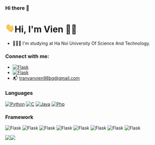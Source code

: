 ### Hi there 👋
# <img src="https://raw.githubusercontent.com/ABSphreak/ABSphreak/master/gifs/Hi.gif" width="30px">Hi, I'm Vien 👨‍💻
- 👨🏻‍💻 I'm studying at Ha Noi University Of Science And Technology.


<p align="left">
<h3 align="left">Connect with me:</h3>

* <a href="https://github.com/tranvien98" target="blank">![Flask](https://img.shields.io/badge/-Github-fff?&logo=Github&logoColor=007396)</a>
* <a href="https://www.facebook.com/tran.vien.2509" target="blank">![Flask](https://img.shields.io/badge/-facebook-fff?&logo=facebook&logoColor=007396)</a> 
* :mailbox_with_mail: tranvanvien98bg@gmail.com

### Languages
[![Python](https://img.shields.io/badge/-Python-fff?&logo=python)](https://github.com/tranvien98?tab=repositories&q=&type=&language=python)
[![C](https://img.shields.io/badge/-C-fff?&logo=C)](https://github.com/tranvien98?tab=repositories&q=&type=&language=c)
[![Java](https://img.shields.io/badge/-Java-fff?&logo=Java&logoColor=007396)](https://github.com/tranvien98?tab=repositories&q=&type=&language=java)
[![Php](https://img.shields.io/badge/-Php-fff?&logo=Php&logoColor=007396)](https://github.com/tranvien98?tab=repositories&q=&type=&language=Php)

### Framework

![Flask](https://img.shields.io/badge/-Tensorflow-fff?&logo=Tensorflow&logoColor=007396)  ![Flask](https://img.shields.io/badge/-Keras-fff?&logo=Keras&logoColor=007396) ![Flask](https://img.shields.io/badge/-Pytorch-fff?&logo=Pytorch&logoColor=007396)
![Flask](https://img.shields.io/badge/-Flask-fff?&logo=Flask&logoColor=007396) 
![Flask](https://img.shields.io/badge/-Opencv-fff?&logo=Opencv&logoColor=007396)
![Flask](https://img.shields.io/badge/-Mysql-fff?&logo=Mysql&logoColor=007396) ![Flask](https://img.shields.io/badge/-Mongodb-fff?&logo=Mongodb&logoColor=007396)
![Flask](https://img.shields.io/badge/-Github-fff?&logo=Github&logoColor=007396)


<img height="137.3px" src="https://github-readme-stats.vercel.app/api?username=tranvien98&hide_title=true&hide_border=true&show_icons=true&include_all_commits=true&count_private=true&line_height=21&text_color=000&icon_color=000&bg_color=0,ea6161,ffc64d,fffc4d,52fa5a&theme=graywhite" /><!-- wi*quL3fcV --><img height="137.3px" src="https://github-readme-stats.vercel.app/api/top-langs/?username=tranvien98&hide=html&hide_title=true&hide_border=true&layout=compact&langs_count=7&exclude_repo=comp426&text_color=000&icon_color=fff&bg_color=0,52fa5a,4dfcff,c64dff&theme=graywhite" />
